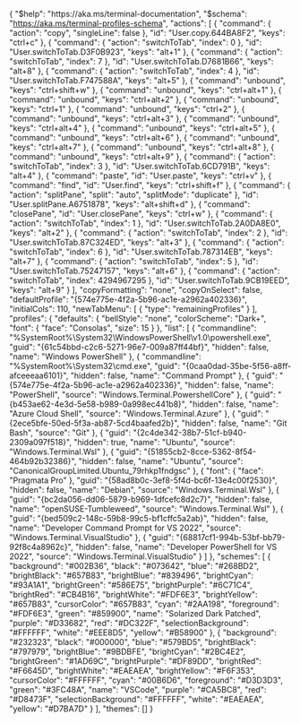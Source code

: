 {
"$help": "https://aka.ms/terminal-documentation",
    "$schema": "https://aka.ms/terminal-profiles-schema",
"actions":
[
{
"command":
{
"action": "copy",
"singleLine": false
},
"id": "User.copy.644BA8F2",
"keys": "ctrl+c"
},
{
"command":
{
"action": "switchToTab",
"index": 0
},
"id": "User.switchToTab.D3F0B923",
"keys": "alt+1"
},
{
"command":
{
"action": "switchToTab",
"index": 7
},
"id": "User.switchToTab.D7681B66",
"keys": "alt+8"
},
{
"command":
{
"action": "switchToTab",
"index": 4
},
"id": "User.switchToTab.F747588A",
"keys": "alt+5"
},
{
"command": "unbound",
"keys": "ctrl+shift+w"
},
{
"command": "unbound",
"keys": "ctrl+alt+1"
},
{
"command": "unbound",
"keys": "ctrl+alt+2"
},
{
"command": "unbound",
"keys": "ctrl+1"
},
{
"command": "unbound",
"keys": "ctrl+2"
},
{
"command": "unbound",
"keys": "ctrl+alt+3"
},
{
"command": "unbound",
"keys": "ctrl+alt+4"
},
{
"command": "unbound",
"keys": "ctrl+alt+5"
},
{
"command": "unbound",
"keys": "ctrl+alt+6"
},
{
"command": "unbound",
"keys": "ctrl+alt+7"
},
{
"command": "unbound",
"keys": "ctrl+alt+8"
},
{
"command": "unbound",
"keys": "ctrl+alt+9"
},
{
"command":
{
"action": "switchToTab",
"index": 3
},
"id": "User.switchToTab.6CD791B",
"keys": "alt+4"
},
{
"command": "paste",
"id": "User.paste",
"keys": "ctrl+v"
},
{
"command": "find",
"id": "User.find",
"keys": "ctrl+shift+f"
},
{
"command":
{
"action": "splitPane",
"split": "auto",
"splitMode": "duplicate"
},
"id": "User.splitPane.A6751878",
"keys": "alt+shift+d"
},
{
"command": "closePane",
"id": "User.closePane",
"keys": "ctrl+w"
},
{
"command":
{
"action": "switchToTab",
"index": 1
},
"id": "User.switchToTab.2A0DA8E0",
"keys": "alt+2"
},
{
"command":
{
"action": "switchToTab",
"index": 2
},
"id": "User.switchToTab.87C324ED",
"keys": "alt+3"
},
{
"command":
{
"action": "switchToTab",
"index": 6
},
"id": "User.switchToTab.787314EB",
"keys": "alt+7"
},
{
"command":
{
"action": "switchToTab",
"index": 5
},
"id": "User.switchToTab.75247157",
"keys": "alt+6"
},
{
"command":
{
"action": "switchToTab",
"index": 4294967295
},
"id": "User.switchToTab.9CB19EED",
"keys": "alt+9"
}
],
"copyFormatting": "none",
"copyOnSelect": false,
"defaultProfile": "{574e775e-4f2a-5b96-ac1e-a2962a402336}",
"initialCols": 110,
"newTabMenu":
[
{
"type": "remainingProfiles"
}
],
"profiles":
{
"defaults":
{
"bellStyle": "none",
"colorScheme": "Dark+",
"font":
{
"face": "Consolas",
"size": 15
}
},
"list":
[
{
"commandline": "%SystemRoot%\\System32\\WindowsPowerShell\\v1.0\\powershell.exe",
"guid": "{61c54bbd-c2c6-5271-96e7-009a87ff44bf}",
"hidden": false,
"name": "Windows PowerShell"
},
{
"commandline": "%SystemRoot%\\System32\\cmd.exe",
"guid": "{0caa0dad-35be-5f56-a8ff-afceeeaa6101}",
"hidden": false,
"name": "Command Prompt"
},
{
"guid": "{574e775e-4f2a-5b96-ac1e-a2962a402336}",
"hidden": false,
"name": "PowerShell",
"source": "Windows.Terminal.PowershellCore"
},
{
"guid": "{b453ae62-4e3d-5e58-b989-0a998ec441b8}",
"hidden": false,
"name": "Azure Cloud Shell",
"source": "Windows.Terminal.Azure"
},
{
"guid": "{2ece5bfe-50ed-5f3a-ab87-5cd4baafed2b}",
"hidden": false,
"name": "Git Bash",
"source": "Git"
},
{
"guid": "{2c4de342-38b7-51cf-b940-2309a097f518}",
"hidden": true,
"name": "Ubuntu",
"source": "Windows.Terminal.Wsl"
},
{
"guid": "{51855cb2-8cce-5362-8f54-464b92b32386}",
"hidden": false,
"name": "Ubuntu",
"source": "CanonicalGroupLimited.Ubuntu_79rhkp1fndgsc"
},
{
"font":
{
"face": "Pragmata Pro"
},
"guid": "{58ad8b0c-3ef8-5f4d-bc6f-13e4c00f2530}",
"hidden": false,
"name": "Debian",
"source": "Windows.Terminal.Wsl"
},
{
"guid": "{bc2da056-dd06-5879-b969-1dfcefc8d2c7}",
"hidden": false,
"name": "openSUSE-Tumbleweed",
"source": "Windows.Terminal.Wsl"
},
{
"guid": "{bed509c2-148c-59b8-99c5-bf1cffc5a2ab}",
"hidden": false,
"name": "Developer Command Prompt for VS 2022",
"source": "Windows.Terminal.VisualStudio"
},
{
"guid": "{68817cf1-994b-53bf-bb79-92f8c4a8962c}",
"hidden": false,
"name": "Developer PowerShell for VS 2022",
"source": "Windows.Terminal.VisualStudio"
}
]
},
"schemes":
[
{
"background": "#002B36",
"black": "#073642",
"blue": "#268BD2",
"brightBlack": "#657B83",
"brightBlue": "#839496",
"brightCyan": "#93A1A1",
"brightGreen": "#586E75",
"brightPurple": "#6C71C4",
"brightRed": "#CB4B16",
"brightWhite": "#FDF6E3",
"brightYellow": "#657B83",
"cursorColor": "#657B83",
"cyan": "#2AA198",
"foreground": "#FDF6E3",
"green": "#859900",
"name": "Solarized Dark Patched",
"purple": "#D33682",
"red": "#DC322F",
"selectionBackground": "#FFFFFF",
"white": "#EEE8D5",
"yellow": "#B58900"
},
{
"background": "#232323",
"black": "#000000",
"blue": "#579BD5",
"brightBlack": "#797979",
"brightBlue": "#9BDBFE",
"brightCyan": "#2BC4E2",
"brightGreen": "#1AD69C",
"brightPurple": "#DF89DD",
"brightRed": "#F6645D",
"brightWhite": "#EAEAEA",
"brightYellow": "#F6F353",
"cursorColor": "#FFFFFF",
"cyan": "#00B6D6",
"foreground": "#D3D3D3",
"green": "#3FC48A",
"name": "VSCode",
"purple": "#CA5BC8",
"red": "#D8473F",
"selectionBackground": "#FFFFFF",
"white": "#EAEAEA",
"yellow": "#D7BA7D"
}
],
"themes": []
}
